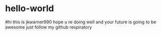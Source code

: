 # hello-world
#hi this is jkwarner990 hope u re doing well and your future is going to be awesome just follow my github respiratory
